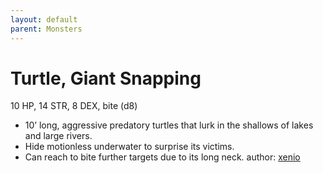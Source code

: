 ```yaml
---
layout: default
parent: Monsters
---
```

# Turtle, Giant Snapping 
10 HP, 14 STR, 8 DEX, bite (d8)
-   10’ long, aggressive predatory turtles that lurk in the shallows of
    lakes and large rivers.
-   Hide motionless underwater to surprise its victims.
-   Can reach to bite further targets due to its long neck.
author: [xenio](https://xenioinabottle.blogspot.com)
